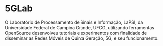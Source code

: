 # 5GLab
 O Laboratório de Processamento de Sinais e Informação, LaPSI, da Universidade Federal de Campina Grande, UFCG, utilizando ferramentas OpenSource desenvolveu tutoriais e experimentos com finalidade de disseminar as Redes Móveis de Quinta Geração, 5G, e seu funcionamento.
